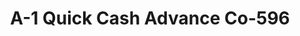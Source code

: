 ---
f_zip-code: 35640
f_state-code: AL
title: A-1 Quick Cash Advance Co-596
f_phone: 256-773-2274
f_city-only: Hartselle
f_address: 1104 Highway 31 Nw Hartselle
f_location-unique-id: '596'
slug: a-1-quick-cash-advance-co-596
updated-on: '2024-05-30T13:46:58.046Z'
created-on: '2024-05-30T13:36:59.803Z'
published-on: '2024-05-30T13:54:32.469Z'
f_city-state: cms/city/hartselle-al.md
f_company: cms/company/a-1-quick-cash-advance-co.md
f_state: cms/state/alabama.md
layout: '[payday-loan].html'
tags: payday-loan
---